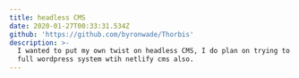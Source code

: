 ```yaml
---
title: headless CMS
date: 2020-01-27T00:33:31.534Z
github: 'https://github.com/byronwade/Thorbis'
description: >-
  I wanted to put my own twist on headless CMS, I do plan on trying to create a
  full wordpress system wtih netlify cms also.
---
```


